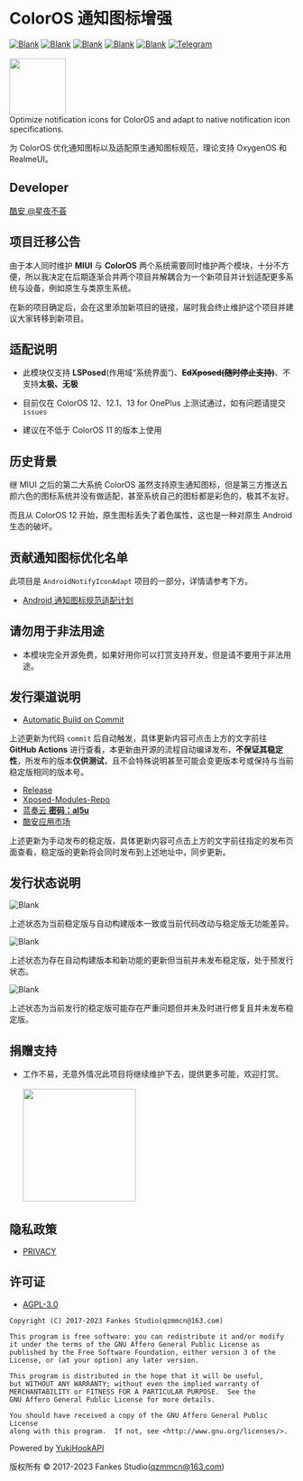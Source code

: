 # ColorOS 通知图标增强

[![Blank](https://img.shields.io/badge/build-passing-brightgreen)](https://github.com/fankes/ColorOSNotifyIcon)
[![Blank](https://img.shields.io/badge/license-AGPL3.0-blue)](https://github.com/fankes/ColorOSNotifyIcon/blob/master/LICENSE)
[![Blank](https://img.shields.io/badge/version-v1.95-green)](https://github.com/fankes/ColorOSNotifyIcon/releases)
[![Blank](https://img.shields.io/github/downloads/fankes/ColorOSNotifyIcon/total?label=Release)](https://github.com/fankes/ColorOSNotifyIcon/releases)
[![Blank](https://img.shields.io/github/downloads/Xposed-Modules-Repo/com.fankes.coloros.notify/total?label=LSPosed%20Repo&logo=Android&style=flat&labelColor=F48FB1&logoColor=ffffff)](https://github.com/Xposed-Modules-Repo/com.fankes.coloros.notify/releases)
[![Telegram](https://img.shields.io/badge/Follow-Telegram-blue.svg?logo=telegram)](https://t.me/XiaofangInternet)
<br/><br/>
<img src="https://github.com/fankes/ColorOSNotifyIcon/blob/master/app/src/main/ic_launcher-playstore.png?raw=true" width = "100" height = "100"/>
<br/>
Optimize notification icons for ColorOS and adapt to native notification icon specifications.

为 ColorOS 优化通知图标以及适配原生通知图标规范，理论支持 OxygenOS 和 RealmeUI。

## Developer

[酷安 @星夜不荟](http://www.coolapk.com/u/876977)

## 项目迁移公告

由于本人同时维护 **MIUI** 与 **ColorOS** 两个系统需要同时维护两个模块，十分不方便，所以我决定在后期逐渐合并两个项目并解耦合为一个新项目并计划适配更多系统与设备，例如原生与类原生系统。

在新的项目确定后，会在这里添加新项目的链接，届时我会终止维护这个项目并建议大家转移到新项目。

## 适配说明

- 此模块仅支持 <b>LSPosed</b>(作用域“系统界面”)、<b>~~EdXposed(随时停止支持)~~</b>、不支持<b>太极、无极</b>

- 目前仅在 ColorOS 12、12.1、13 for OnePlus 上测试通过，如有问题请提交 `issues`

- 建议在不低于 ColorOS 11 的版本上使用

## 历史背景

继 MIUI 之后的第二大系统 ColorOS 虽然支持原生通知图标，但是第三方推送五颜六色的图标系统并没有做适配，甚至系统自己的图标都是彩色的，极其不友好。

而且从 ColorOS 12 开始，原生图标丢失了着色属性，这也是一种对原生 Android 生态的破坏。

## 贡献通知图标优化名单

此项目是 `AndroidNotifyIconAdapt` 项目的一部分，详情请参考下方。

- [Android 通知图标规范适配计划](https://github.com/fankes/AndroidNotifyIconAdapt)

## 请勿用于非法用途

- 本模块完全开源免费，如果好用你可以打赏支持开发，但是请不要用于非法用途。

## 发行渠道说明

- [Automatic Build on Commit](https://github.com/fankes/ColorOSNotifyIcon/actions/workflows/commit_ci.yml)

上述更新为代码 `commit` 后自动触发，具体更新内容可点击上方的文字前往 **GitHub Actions** 进行查看，本更新由开源的流程自动编译发布，**不保证其稳定性**，所发布的版本**仅供测试**，且不会特殊说明甚至可能会变更版本号或保持与当前稳定版相同的版本号。

- [Release](https://github.com/fankes/ColorOSNotifyIcon/releases)
- [Xposed-Modules-Repo](https://github.com/Xposed-Modules-Repo/com.fankes.coloros.notify/releases)
- [蓝奏云 **密码：al5u**](https://fankes.lanzouy.com/b030rvjyf)
- [酷安应用市场](https://www.coolapk.com/apk/com.fankes.coloros.notify)

上述更新为手动发布的稳定版，具体更新内容可点击上方的文字前往指定的发布页面查看，稳定版的更新将会同时发布到上述地址中，同步更新。

## 发行状态说明

![Blank](https://img.shields.io/badge/build-passing-brightgreen)

上述状态为当前稳定版与自动构建版本一致或当前代码改动与稳定版无功能差异。

![Blank](https://img.shields.io/badge/build-pending-dbab09)

上述状态为存在自动构建版本和新功能的更新但当前并未发布稳定版，处于预发行状态。

![Blank](https://img.shields.io/badge/build-problem-red)

上述状态为当前发行的稳定版可能存在严重问题但并未及时进行修复且并未发布稳定版。

## 捐赠支持

- 工作不易，无意外情况此项目将继续维护下去，提供更多可能，欢迎打赏。<br/><br/>
  <img src="https://github.com/fankes/YuKiHookAPI/blob/master/img-src/wechat_code.jpg?raw=true" width = "200" height = "200"/>

## 隐私政策

- [PRIVACY](https://github.com/fankes/ColorOSNotifyIcon/blob/master/PRIVACY.md)

## 许可证

- [AGPL-3.0](https://www.gnu.org/licenses/agpl-3.0.html)

```
Copyright (C) 2017-2023 Fankes Studio(qzmmcn@163.com)

This program is free software: you can redistribute it and/or modify
it under the terms of the GNU Affero General Public License as
published by the Free Software Foundation, either version 3 of the
License, or (at your option) any later version.

This program is distributed in the hope that it will be useful,
but WITHOUT ANY WARRANTY; without even the implied warranty of
MERCHANTABILITY or FITNESS FOR A PARTICULAR PURPOSE.  See the
GNU Affero General Public License for more details.

You should have received a copy of the GNU Affero General Public License
along with this program.  If not, see <http://www.gnu.org/licenses/>.
```

Powered by [YukiHookAPI](https://github.com/fankes/YukiHookAPI)

版权所有 © 2017-2023 Fankes Studio(qzmmcn@163.com)
